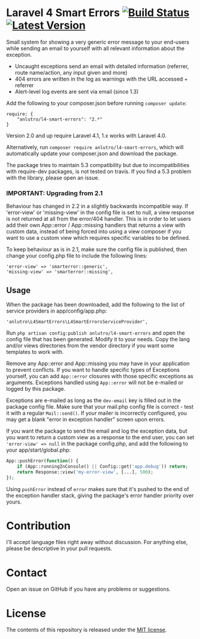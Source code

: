# Laravel 4 Smart Errors [![Build Status](https://travis-ci.org/anlutro/laravel-4-smart-errors.png?branch=master)](https://travis-ci.org/anlutro/laravel-4-smart-errors)  [![Latest Version](http://img.shields.io/github/tag/anlutro/laravel-4-smart-errors.svg)](https://github.com/anlutro/laravel-4-smart-errors/releases)

Small system for showing a very generic error message to your end-users while sending an email to yourself with all relevant information about the exception.

- Uncaught exceptions send an email with detailed information (referrer, route name/action, any input given and more)
- 404 errors are written in the log as warnings with the URL accessed + referrer
- Alert-level log events are sent via email (since 1.3)

Add the following to your composer.json before running `composer update`:

	require: {
		"anlutro/l4-smart-errors": "2.*"
	}

Version 2.0 and up require Laravel 4.1, 1.x works with Laravel 4.0.

Alternatively, run `composer require anlutro/l4-smart-errors`, which will automatically update your composer.json and download the package.

The package tries to maintain 5.3 compatibility but due to incompatibilities with require-dev packages, is not tested on travis. If you find a 5.3 problem with the library, please open an issue.

### IMPORTANT: Upgrading from 2.1

Behaviour has changed in 2.2 in a slightly backwards incompatible way. If 'error-view' or 'missing-view' in the config file is set to null, a view response is not returned at all from the error/404 handler. This is in order to let users add their own App::error / App::missing handlers that returns a view with custom data, instead of being forced into using a view composer if you want to use a custom view which requires specific variables to be defined.

To keep behaviour as is in 2.1, make sure the config file is published, then change your config.php file to include the following lines:

	'error-view' => 'smarterror::generic',
	'missing-view' => 'smarterror::missing',

## Usage

When the package has been downloaded, add the following to the list of service providers in app/config/app.php:

	'anlutro\L4SmartErrors\L4SmartErrorsServiceProvider',

Run `php artisan config:publish anlutro/l4-smart-errors` and open the config file that has been generated. Modify it to your needs. Copy the lang and/or views directories from the vendor directory if you want some templates to work with.

Remove any App::error and App::missing you may have in your application to prevent conflicts. If you want to handle specific types of Exceptions yourself, you can add `App::error` closures with those specific exceptions as arguments. Exceptions handled using `App::error` will not be e-mailed or logged by this package.

Exceptions are e-mailed as long as the `dev-email` key is filled out in the package config file. Make sure that your mail.php config file is correct - test it with a regular `Mail::send()`. If your mailer is incorrectly configured, you may get a blank "error in exception handler" screen upon errors.

If you want the package to send the email and log the exception data, but you want to return a custom view as a response to the end user, you can set `'error-view' => null` in the package config.php, and add the following to your app/start/global.php:

```php
App::pushError(function() {
    if (App::runningInConsole() || Config::get('app.debug')) return;
    return Response::view('my-error-view', [...], 500);
});
```

Using `pushError` instead of `error` makes sure that it's pushed to the end of the exception handler stack, giving the package's error handler priority over yours.

# Contribution

I'll accept language files right away without discussion. For anything else, please be descriptive in your pull requests.

# Contact

Open an issue on GitHub if you have any problems or suggestions.

# License

The contents of this repository is released under the [MIT license](http://opensource.org/licenses/MIT).
